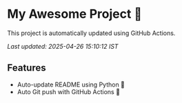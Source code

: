 # My Awesome Project 🚀

This project is automatically updated using GitHub Actions.

_Last updated: 2025-04-26 15:10:12 IST_

## Features
- Auto-update README using Python 🐍
- Auto Git push with GitHub Actions 🤖
